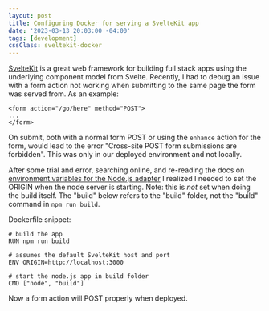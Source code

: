 ```yaml
---
layout: post
title: Configuring Docker for serving a SvelteKit app
date: '2023-03-13 20:03:00 -04:00'
tags: [development]
cssClass: sveltekit-docker
---
```


[SvelteKit](https://kit.svelte.dev) is a great web framework for building full stack apps using the underlying component model from Svelte. Recently, I had to debug an issue with a form action not working when submitting to the same page the form was served from. As an example:

```
<form action="/go/here" method="POST">
...
</form>
```

On submit, both with a normal form POST or using the `enhance` action for the form, would lead to the error "Cross-site POST form submissions are forbidden". This was only in our deployed environment and not locally. 

After some trial and error, searching online, and re-reading the docs on [environment variables for the Node.js adapter](https://kit.svelte.dev/docs/adapter-node#environment-variables) I realized I needed to set the ORIGIN when the node server is starting. Note: this is *not* set when doing the build itself. The "build" below refers to the "build" folder, not the "build" command in `npm run build`. 

Dockerfile snippet:

```
# build the app 
RUN npm run build 

# assumes the default SvelteKit host and port
ENV ORIGIN=http://localhost:3000 

# start the node.js app in build folder
CMD ["node", "build"] 
```

Now a form action will POST properly when deployed. 